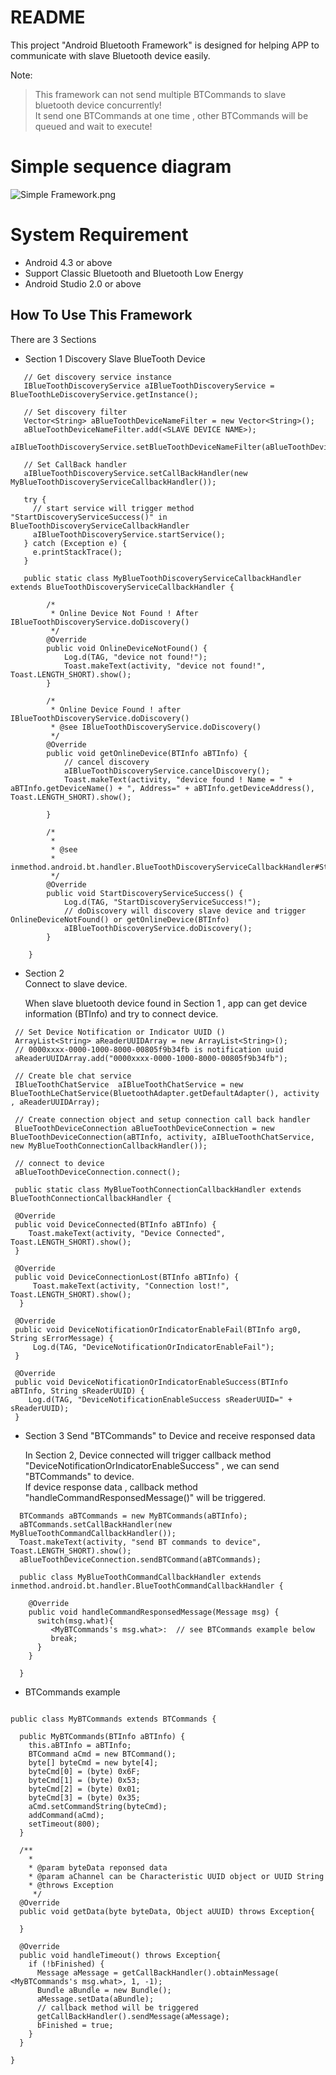 
# README #

This project "Android Bluetooth Framework" is designed for helping APP to communicate with slave Bluetooth device easily.

Note:
>  This framework can not  send multiple BTCommands to slave bluetooth device  concurrently!    
> It send one BTCommands at one time , other BTCommands will be queued and wait to execute!

# Simple sequence diagram
![Simple Framework.png](https://bitbucket.org/repo/jagqny/images/364558861-Simple%20Framework.png)

# System Requirement #
* Android 4.3 or above
* Support Classic Bluetooth and Bluetooth Low Energy
* Android Studio 2.0 or above

## How To Use This  Framework ##

There are 3 Sections

* Section 1
 Discovery Slave BlueTooth Device    

~~~~
   // Get discovery service instance
   IBlueToothDiscoveryService aIBlueToothDiscoveryService = BlueToothLeDiscoveryService.getInstance();

   // Set discovery filter
   Vector<String> aBlueToothDeviceNameFilter = new Vector<String>();
   aBlueToothDeviceNameFilter.add(<SLAVE DEVICE NAME>);
   aIBlueToothDiscoveryService.setBlueToothDeviceNameFilter(aBlueToothDeviceNameFilter);

   // Set CallBack handler
   aIBlueToothDiscoveryService.setCallBackHandler(new MyBlueToothDiscoveryServiceCallbackHandler());

   try {
     // start service will trigger method "StartDiscoveryServiceSuccess()" in BlueToothDiscoveryServiceCallbackHandler
     aIBlueToothDiscoveryService.startService();
   } catch (Exception e) {
     e.printStackTrace();
   }

   public static class MyBlueToothDiscoveryServiceCallbackHandler extends BlueToothDiscoveryServiceCallbackHandler {

        /*
		 * Online Device Not Found ! After IBlueToothDiscoveryService.doDiscovery()
		 */
        @Override
        public void OnlineDeviceNotFound() {
            Log.d(TAG, "device not found!");
            Toast.makeText(activity, "device not found!", Toast.LENGTH_SHORT).show();
        }

        /*
		 * Online Device Found ! after IBlueToothDiscoveryService.doDiscovery()
         * @see IBlueToothDiscoveryService.doDiscovery()
         */
        @Override
        public void getOnlineDevice(BTInfo aBTInfo) {
            // cancel discovery
            aIBlueToothDiscoveryService.cancelDiscovery();
            Toast.makeText(activity, "device found ! Name = " + aBTInfo.getDeviceName() + ", Address=" + aBTInfo.getDeviceAddress(), Toast.LENGTH_SHORT).show();

        }

        /*
         *
         * @see
         * inmethod.android.bt.handler.BlueToothDiscoveryServiceCallbackHandler#StartDiscoveryServiceSuccess()
         */
        @Override
        public void StartDiscoveryServiceSuccess() {
            Log.d(TAG, "StartDiscoveryServiceSuccess!");
            // doDiscovery will discovery slave device and trigger OnlineDeviceNotFound() or getOnlineDevice(BTInfo)
            aIBlueToothDiscoveryService.doDiscovery();
        }

    }   

~~~~

* Section 2   
  Connect to slave device.    
     
  When slave bluetooth device found in Section 1 , app can get device information (BTInfo) and try to connect device.

~~~~
 // Set Device Notification or Indicator UUID ()
 ArrayList<String> aReaderUUIDArray = new ArrayList<String>();
 // 0000xxxx-0000-1000-8000-00805f9b34fb is notification uuid
 aReaderUUIDArray.add("0000xxxx-0000-1000-8000-00805f9b34fb"); 

 // Create ble chat service 
 IBlueToothChatService  aIBlueToothChatService = new BlueToothLeChatService(BluetoothAdapter.getDefaultAdapter(), activity , aReaderUUIDArray);

 // Create connection object and setup connection call back handler
 BlueToothDeviceConnection aBlueToothDeviceConnection = new BlueToothDeviceConnection(aBTInfo, activity, aIBlueToothChatService, new MyBlueToothConnectionCallbackHandler());

 // connect to device
 aBlueToothDeviceConnection.connect();

 public static class MyBlueToothConnectionCallbackHandler extends BlueToothConnectionCallbackHandler {

 @Override
 public void DeviceConnected(BTInfo aBTInfo) {
    Toast.makeText(activity, "Device Connected", Toast.LENGTH_SHORT).show();
 }

 @Override
 public void DeviceConnectionLost(BTInfo aBTInfo) {
     Toast.makeText(activity, "Connection lost!", Toast.LENGTH_SHORT).show();
  }

 @Override
 public void DeviceNotificationOrIndicatorEnableFail(BTInfo arg0, String sErrorMessage) {
     Log.d(TAG, "DeviceNotificationOrIndicatorEnableFail");
 }

 @Override
 public void DeviceNotificationOrIndicatorEnableSuccess(BTInfo aBTInfo, String sReaderUUID) {
    Log.d(TAG, "DeviceNotificationEnableSuccess sReaderUUID=" + sReaderUUID);
 }
~~~~

* Section 3
  Send "BTCommands" to Device and receive responsed data
  
  In Section 2, Device connected will trigger callback method "DeviceNotificationOrIndicatorEnableSuccess" , we can send "BTCommands" to device.    
  If device response data , callback method "handleCommandResponsedMessage()" will be triggered.    

~~~~
  BTCommands aBTCommands = new MyBTCommands(aBTInfo);
  aBTCommands.setCallBackHandler(new MyBlueToothCommandCallbackHandler());
  Toast.makeText(activity, "send BT commands to device", Toast.LENGTH_SHORT).show();
  aBlueToothDeviceConnection.sendBTCommand(aBTCommands);
  
  public class MyBlueToothCommandCallbackHandler extends inmethod.android.bt.handler.BlueToothCommandCallbackHandler {   
  
    @Override
    public void handleCommandResponsedMessage(Message msg) {
      switch(msg.what){
         <MyBTCommands's msg.what>:  // see BTCommands example below 
         break;
      }
	}
	
  }
~~~~

* BTCommands example

~~~~

public class MyBTCommands extends BTCommands {

  public MyBTCommands(BTInfo aBTInfo) {
	this.aBTInfo = aBTInfo;
	BTCommand aCmd = new BTCommand();
	byte[] byteCmd = new byte[4];
	byteCmd[0] = (byte) 0x6F;
	byteCmd[1] = (byte) 0x53;
	byteCmd[2] = (byte) 0x01;
	byteCmd[3] = (byte) 0x35;
	aCmd.setCommandString(byteCmd);
	addCommand(aCmd);
	setTimeout(800);
  }
  
  /**
  	*
  	* @param byteData reponsed data
    * @param aChannel can be Characteristic UUID object or UUID String
  	* @throws Exception
     */
  @Override
  public void getData(byte byteData, Object aUUID) throws Exception{
     
  }
  
  @Override
  public void handleTimeout() throws Exception{
    if (!bFinished) {
	  Message aMessage = getCallBackHandler().obtainMessage( <MyBTCommands's msg.what>, 1, -1);
	  Bundle aBundle = new Bundle();
	  aMessage.setData(aBundle);
	  // callback method will be triggered 
	  getCallBackHandler().sendMessage(aMessage);
	  bFinished = true;
	}
  }
	
}
~~~~
